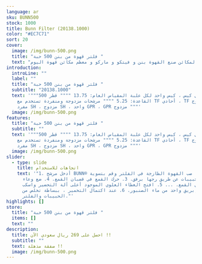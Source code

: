 ```yaml
---
language: ar
sku: BUNN500
stock: 1000
title: Bunn Filter (20138.1000)
color: "#EC7C71"
sort: 20
cover:
  image: /img/bunn-500.png
  title: "فلتر قهوة من بنن 500 حبة "
  text: "مناسبة لمكائن صنع القهوة بنن و فيتكو و ماركو و معظم مكائن قهوة اليوم "
introduction:
  introLine: ""
  label: ""
  title: "فلتر قهوة من بنن 500 حبة "
  subtitle: "20138.1000"
  text: '"""500 فلتر لكل كيس ، كيس واحد لكل علبة المقياس العام: 13.75 """" قطر
    القاعدة: 5.25 """" مرشحات مزدوجة ومنفردة تستخدم مع TF أحادي ، TF مزدوج ،
    مفرد SH ، مزدوج SH ، واحد GPR ، GPR مزدوج """'
  image: /img/bunn-500.png
features:
  title: "فلتر قهوة من بنن 500 حبة "
  subtitle: ""
  text: '"""500 فلتر لكل كيس ، كيس واحد لكل علبة المقياس العام: 13.75 """" قطر
    القاعدة: 5.25 """" مرشحات مزدوجة ومنفردة تستخدم مع TF أحادي ، TF مزدوج ،
    مفرد SH ، مزدوج SH ، واحد GPR ، GPR مزدوج """'
  image: /img/bunn-500.png
slider:
  - type: slide
    title: اتجاهات للاستخدام
    text: '"1. أدخل مرشح BUNN® في القمع. 2. صب القهوة الطازجة في الفلتر وقم بتسوية
      طبقة الحبيبات عن طريق رجها برفق. 3. حرك القمع في قضبان القمع. 4. ضع وعاء
      فارغ أسفل القمع. ... 5. افتح الغطاء العلوي الموجود أعلى آلة التحضير واسكب
      في إبريق واحد من ماء الصنبور. 6. عند اكتمال التخمير ، ببساطة تخلص من
      الحبيبات والفلتر."'
highlights: []
store:
  title: "فلتر قهوة من بنن 500 حبة "
  items: []
  text: ""
description:
  title: احصل على 269 ريال سعودي الآن !!
  subtitle: ""
  text: صفقة مذهلة !!
  image: /img/bunn-500.png
---
```

